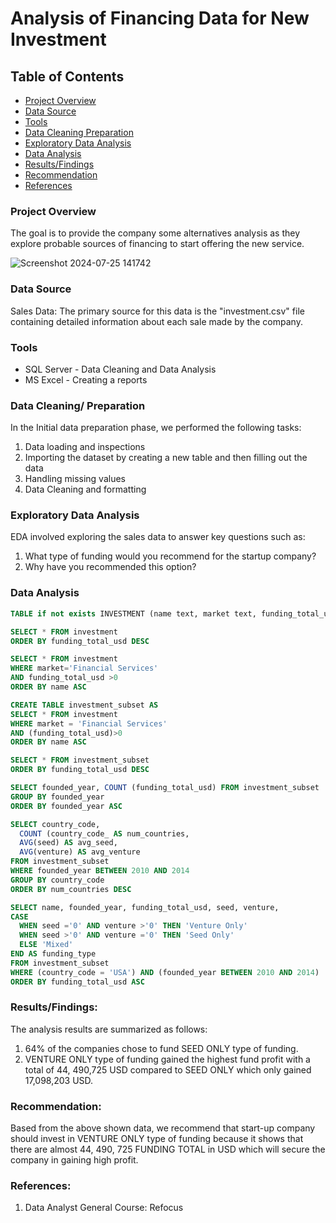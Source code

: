 # Analysis of Financing Data for New Investment

## Table of Contents

- [Project Overview](#project-overview)
- [Data Source](#data-source)
- [Tools](#tools)
- [Data Cleaning Preparation](#data-cleaning-preparation)
- [Exploratory Data Analysis](#exploratory-data-analysis)
- [Data Analysis](#data-analysis)
- [Results/Findings](#results/findings)
- [Recommendation](#recommendation)
- [References](#references)

### Project Overview

The goal is to provide the company some alternatives analysis as they explore probable sources of financing to start offering the new service.

![Screenshot 2024-07-25 141742](https://github.com/user-attachments/assets/d1ae5138-b6fb-45f0-866f-276b59e14b01)


### Data Source

Sales Data: The primary source for this data is the "investment.csv" file containing detailed information about each sale made by the company.

### Tools

- SQL Server - Data Cleaning and Data Analysis
- MS Excel   - Creating a reports

### Data Cleaning/ Preparation

In the Initial data preparation phase, we performed the following tasks:
1. Data loading and inspections
2. Importing the dataset by creating a new table and then filling out the data
3. Handling missing values
4. Data Cleaning and formatting

### Exploratory Data Analysis

EDA involved exploring the sales data to answer key questions such as:

1.  What type of funding would you recommend for the startup company?
2.  Why have you recommended this option?

### Data Analysis

``` SQL
TABLE if not exists INVESTMENT (name text, market text, funding_total_usd numeric, status varchar, country_code varchar, founded_year integer, seed numeric, venture numeric, equity_crowdfunding numeric, undisclosed numeric, convertibel_note numeric, debt_financing numeric, private_equity numeric)

SELECT * FROM investment
ORDER BY funding_total_usd DESC

SELECT * FROM investment
WHERE market='Financial Services'
AND funding_total_usd >0
ORDER BY name ASC

CREATE TABLE investment_subset AS
SELECT * FROM investment
WHERE market = 'Financial Services'
AND (funding_total_usd)>0
ORDER BY name ASC

SELECT * FROM investment_subset
ORDER BY funding_total_usd DESC

SELECT founded_year, COUNT (funding_total_usd) FROM investment_subset
GROUP BY founded_year
ORDER BY founded_year ASC

SELECT country_code,
  COUNT (country_code_ AS num_countries,
  AVG(seed) AS avg_seed,
  AVG(venture) AS avg_venture
FROM investment_subset
WHERE founded_year BETWEEN 2010 AND 2014
GROUP BY country_code
ORDER BY num_countries DESC

SELECT name, founded_year, funding_total_usd, seed, venture,
CASE
  WHEN seed ='0' AND venture >'0' THEN 'Venture Only'
  WHEN seed >'0' AND venture ='0' THEN 'Seed Only'
  ELSE 'Mixed'
END AS funding_type
FROM investment_subset
WHERE (country_code = 'USA') AND (founded_year BETWEEN 2010 AND 2014)
ORDER BY funding_total_usd ASC
```
### Results/Findings:

The analysis results are summarized as follows:
1. 64% of the companies chose to fund SEED ONLY type of funding.
2. VENTURE ONLY type of funding gained the highest fund profit with a total of
   44, 490,725 USD compared to SEED ONLY which only gained 17,098,203 USD.

### Recommendation:

Based from the above shown data, we recommend that start-up company should invest in VENTURE ONLY type of funding because it shows that there are almost 44, 490, 725 FUNDING TOTAL in USD which will secure the company in gaining high profit.

### References:
1. Data Analyst General Course: Refocus
   





  


